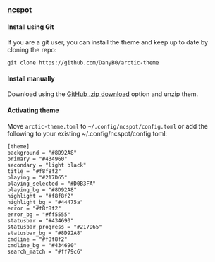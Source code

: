 ### [ncspot](https://github.com/hrkfdn/ncspot)

#### Install using Git

If you are a git user, you can install the theme and keep up to date by cloning the repo:

    git clone https://github.com/DanyB0/arctic-theme

#### Install manually

Download using the [GitHub .zip download](https://github.com/DanyB0/arctic-theme/releases/tag/v1.0) option and unzip them.

#### Activating theme

Move `arctic-theme.toml` to `~/.config/ncspot/config.toml` or add the following to your existing ~/.config/ncspot/config.toml:

    [theme]
    background = "#8D92A8"
    primary = "#434960"
    secondary = "light black"
    title = "#f8f8f2"
    playing = "#217D65"
    playing_selected = "#D0B3FA"
    playing_bg = "#8D92A8"
    highlight = "#f8f8f2"
    highlight_bg = "#44475a"
    error = "#f8f8f2"
    error_bg = "#ff5555"
    statusbar = "#434690"
    statusbar_progress = "#217D65"
    statusbar_bg = "#8D92A8"
    cmdline = "#f8f8f2"
    cmdline_bg = "#434690"
    search_match = "#ff79c6"

